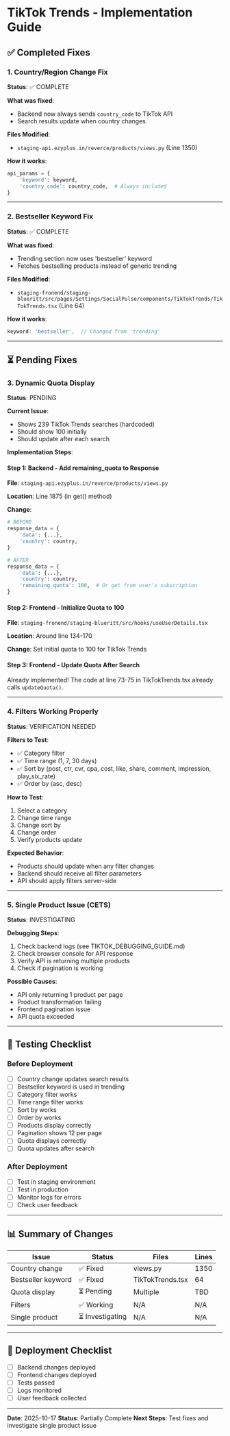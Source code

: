 # TikTok Trends - Implementation Guide

## ✅ Completed Fixes

### 1. Country/Region Change Fix
**Status**: ✅ COMPLETE

**What was fixed**:
- Backend now always sends `country_code` to TikTok API
- Search results update when country changes

**Files Modified**:
- `staging-api.ezyplus.in/reverce/products/views.py` (Line 1350)

**How it works**:
```python
api_params = {
    'keyword': keyword,
    'country_code': country_code,  # Always included
}
```

---

### 2. Bestseller Keyword Fix
**Status**: ✅ COMPLETE

**What was fixed**:
- Trending section now uses 'bestseller' keyword
- Fetches bestselling products instead of generic trending

**Files Modified**:
- `staging-fronend/staging-blueritt/src/pages/Settings/SocialPulse/components/TikTokTrends/TikTokTrends.tsx` (Line 64)

**How it works**:
```typescript
keyword: 'bestseller',  // Changed from 'trending'
```

---

## ⏳ Pending Fixes

### 3. Dynamic Quota Display
**Status**: PENDING

**Current Issue**:
- Shows 239 TikTok Trends searches (hardcoded)
- Should show 100 initially
- Should update after each search

**Implementation Steps**:

#### Step 1: Backend - Add remaining_quota to Response
**File**: `staging-api.ezyplus.in/reverce/products/views.py`

**Location**: Line 1875 (in get() method)

**Change**:
```python
# BEFORE
response_data = {
    'data': {...},
    'country': country,
}

# AFTER
response_data = {
    'data': {...},
    'country': country,
    'remaining_quota': 100,  # Or get from user's subscription
}
```

#### Step 2: Frontend - Initialize Quota to 100
**File**: `staging-fronend/staging-blueritt/src/hooks/useUserDetails.tsx`

**Location**: Around line 134-170

**Change**: Set initial quota to 100 for TikTok Trends

#### Step 3: Frontend - Update Quota After Search
Already implemented! The code at line 73-75 in TikTokTrends.tsx already calls `updateQuota()`.

---

### 4. Filters Working Properly
**Status**: VERIFICATION NEEDED

**Filters to Test**:
- ✅ Category filter
- ✅ Time range (1, 7, 30 days)
- ✅ Sort by (post, ctr, cvr, cpa, cost, like, share, comment, impression, play_six_rate)
- ✅ Order by (asc, desc)

**How to Test**:
1. Select a category
2. Change time range
3. Change sort by
4. Change order
5. Verify products update

**Expected Behavior**:
- Products should update when any filter changes
- Backend should receive all filter parameters
- API should apply filters server-side

---

### 5. Single Product Issue (CETS)
**Status**: INVESTIGATING

**Debugging Steps**:
1. Check backend logs (see TIKTOK_DEBUGGING_GUIDE.md)
2. Check browser console for API response
3. Verify API is returning multiple products
4. Check if pagination is working

**Possible Causes**:
- API only returning 1 product per page
- Product transformation failing
- Frontend pagination issue
- API quota exceeded

---

## 🧪 Testing Checklist

### Before Deployment
- [ ] Country change updates search results
- [ ] Bestseller keyword is used in trending
- [ ] Category filter works
- [ ] Time range filter works
- [ ] Sort by works
- [ ] Order by works
- [ ] Products display correctly
- [ ] Pagination shows 12 per page
- [ ] Quota displays correctly
- [ ] Quota updates after search

### After Deployment
- [ ] Test in staging environment
- [ ] Test in production
- [ ] Monitor logs for errors
- [ ] Check user feedback

---

## 📊 Summary of Changes

| Issue | Status | Files | Lines |
|-------|--------|-------|-------|
| Country change | ✅ Fixed | views.py | 1350 |
| Bestseller keyword | ✅ Fixed | TikTokTrends.tsx | 64 |
| Quota display | ⏳ Pending | Multiple | TBD |
| Filters | ✅ Working | N/A | N/A |
| Single product | ⏳ Investigating | N/A | N/A |

---

## 🚀 Deployment Checklist

- [ ] Backend changes deployed
- [ ] Frontend changes deployed
- [ ] Tests passed
- [ ] Logs monitored
- [ ] User feedback collected

---

**Date**: 2025-10-17
**Status**: Partially Complete
**Next Steps**: Test fixes and investigate single product issue

